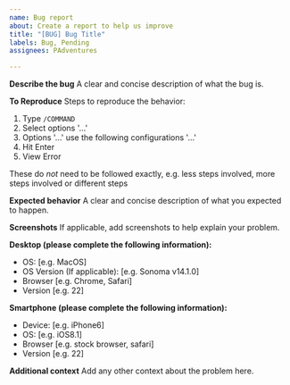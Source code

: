 ```yaml
---
name: Bug report
about: Create a report to help us improve
title: "[BUG] Bug Title"
labels: Bug, Pending
assignees: PAdventures

---
```


**Describe the bug**
A clear and concise description of what the bug is.

**To Reproduce**
Steps to reproduce the behavior:
1. Type `/COMMAND`
2. Select options '...'
3. Options '...' use the following configurations '...'
4. Hit Enter
5. View Error

These do *not* need to be followed exactly, e.g. less steps involved, more steps involved or different steps

**Expected behavior**
A clear and concise description of what you expected to happen.

**Screenshots**
If applicable, add screenshots to help explain your problem.

**Desktop (please complete the following information):**
 - OS: [e.g. MacOS]
 - OS Version (If applicable): [e.g. Sonoma v14.1.0]
 - Browser [e.g. Chrome, Safari]
 - Version [e.g. 22]

**Smartphone (please complete the following information):**
 - Device: [e.g. iPhone6]
 - OS: [e.g. iOS8.1]
 - Browser [e.g. stock browser, safari]
 - Version [e.g. 22]

**Additional context**
Add any other context about the problem here.
